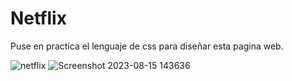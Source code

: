 # Netflix
Puse en practica el lenguaje de css para diseñar esta pagina web.







![netflix](https://github.com/jesusvittee/Netflix/assets/127768350/8bd263f3-9495-4e25-bf78-7350a652f81e)
![Screenshot 2023-08-15 143636](https://github.com/jesusvittee/Netflix/assets/127768350/361f65fe-b9f0-42fd-b0a5-573debaaddfa)
